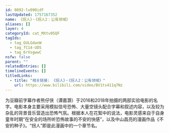 ```yaml
---
id: 0892-lv090idf
lastUpdated: 1757167352
name: 《拐人》・《拐人2：公有领域》
aliases: []
layer: 4
categoryId: cat_MXtv05QF
tagIds:
  - tag_GULGdanW
  - tag_fC14-UDS
  - tag_6rVsgwwC
nsfw: false
parent: ""
relatedEntries: []
timelineEvents: []
titledLinks:
  - title: "相关链接: 《拐人》・《拐人2：公有领域》"
    url: https://www.bilibili.com/video/BV1ts411q7Nz
---
```


为豆瓣前字幕作者熊仔侠（谭嘉灏）于2016和2018年拍摄的两部实验电影的名字。电影本身主要采用模拟信号恐怖、大量空镜头配合字幕和叙述内容，以及较为杂乱的背景音乐营造出恐怖气氛。根据本人在花絮中的说法，电影灵感来自于自身童年时期“在安全的场所听恐怖故事的不安的快感”，以及中山昌亮的漫画作品《不安的种子》。“拐人”即是此漫画中的一个章节名。